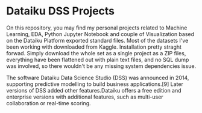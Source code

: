 # Dataiku DSS Projects

On this repository, you may find my personal projects related to Machine Learning, EDA, Python Jupyter Notebook and couple of Visualization based on the Dataiku Platform exported standard files. Most of the datasets I've been working with downloaded from Kaggle. Installation pretty straght forwad. Simply download the whole set as a single project as a ZIP files, everything have been flattened out with plain text files, and no SQL dump was involved, so there wouldn't be any missing system dependencies issue.

The software Dataiku Data Science Studio (DSS) was announced in 2014, supporting predictive modelling to build business applications.[9] Later versions of DSS added other features.Dataiku offers a free edition and enterprise versions with additional features, such as multi-user collaboration or real-time scoring.
